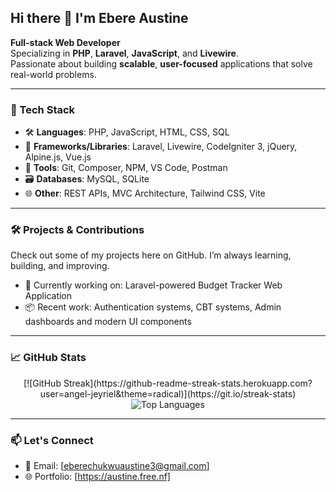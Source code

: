 ## Hi there 👋 I'm Ebere Austine

**Full-stack Web Developer**  
Specializing in **PHP**, **Laravel**, **JavaScript**, and **Livewire**.  
Passionate about building **scalable**, **user-focused** applications that solve real-world problems.

---

### 🚀 Tech Stack
- 🛠 **Languages**: PHP, JavaScript, HTML, CSS, SQL  
- 🧱 **Frameworks/Libraries**: Laravel, Livewire, CodeIgniter 3, jQuery, Alpine.js, Vue.js  
- 🎨 **Tools**: Git, Composer, NPM, VS Code, Postman  
- 🗃 **Databases**: MySQL, SQLite  
- 🌐 **Other**: REST APIs, MVC Architecture, Tailwind CSS, Vite

---

### 🛠️ Projects & Contributions
Check out some of my projects here on GitHub. I’m always learning, building, and improving.

- 💼 Currently working on: Laravel-powered Budget Tracker Web Application  
- 📦 Recent work: Authentication systems, CBT systems, Admin dashboards and modern UI components

---

### 📈 GitHub Stats

<p align="center">
  <!--
    <img src="https://github-readme-stats.vercel.app/api?username=angel-jeyriel&show_icons=true&theme=radical" alt="Angel's GitHub Stats" />
    <br />
  -->
  [![GitHub Streak](https://github-readme-streak-stats.herokuapp.com?user=angel-jeyriel&theme=radical)](https://git.io/streak-stats)
  <br />
  <img src="https://github-readme-stats.vercel.app/api/top-langs/?username=angel-jeyriel&layout=compact&theme=radical" alt="Top Languages" />
</p>

---

### 📫 Let's Connect
- 📧 Email: [eberechukwuaustine3@gmail.com]
- 🌐 Portfolio: [https://austine.free.nf]
<!--
  - 💼 LinkedIn: [linkedin.com/in/yourusername]

  ---

  > _"Code is not just about syntax—it's about creating value, improving lives, and solving problems."_  
  > — Angel Jeyriel
-->
